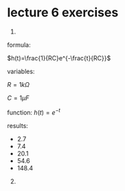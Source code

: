# lecture 6 exercises
1. 
formula:

$h(t)=\frac{1}{RC}e^{-\frac{t}{RC}}$

variables: 

$R =1k\Omega$

$C = 1µF$

function: $h(t) = e^{-t}$

results:
*   2.7
*   7.4
*   20.1
*   54.6
*   148.4

2. 